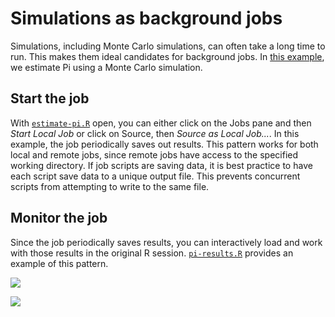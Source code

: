 # Simulations as background jobs

Simulations, including Monte Carlo simulations, can often take a long time to
run. This makes them ideal candidates for background jobs. In [this
example](estimate-pi.R), we estimate Pi using a Monte Carlo simulation.

## Start the job
With [`estimate-pi.R`](estimate-pi.R) open, you can either click on the Jobs
pane and then *Start Local Job* or click on Source, then *Source as Local
Job...*. In this example, the job periodically saves out results. This pattern
works for both local and remote jobs, since remote jobs have access to the
specified working directory. If job scripts are saving data, it is best practice
to have each script save data to a unique output file. This prevents concurrent
scripts from attempting to write to the same file.

## Monitor the job
Since the job periodically saves results, you can interactively load and work
with those results in the original R session. [`pi-results.R`](pi-results.R)
provides an example of this pattern.

![](../images/simulation-local.gif)

![](../images/simulation-launcher.gif)